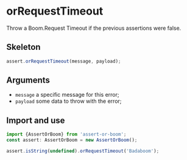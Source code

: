 # orRequestTimeout

Throw a Boom.Request Timeout if the previous assertions were false.

## Skeleton

```ts
assert.orRequestTimeout(message, payload);
```

## Arguments

- `message` a specific message for this error;
- `payload` some data to throw with the error;

## Import and use

```ts
import {AssertOrBoom} from 'assert-or-boom';
const assert: AssertOrBoom = new AssertOrBoom();

assert.isString(undefined).orRequestTimeout('Badaboom');
```
